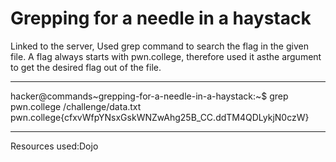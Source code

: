 # Grepping for a needle in a haystack
Linked to the server, Used grep command to search the flag in the given file. A flag always starts with pwn.college, therefore used it asthe argument to get the desired flag out of the file.
***
hacker@commands~grepping-for-a-needle-in-a-haystack:~$ grep pwn.college /challenge/data.txt
pwn.college{cfxvWfpYNsxGskWNZwAhg25B_CC.ddTM4QDLykjN0czW}
***
Resources used:Dojo
